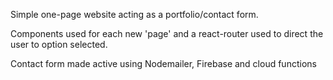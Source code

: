 Simple one-page website acting as a portfolio/contact form.

Components used for each new 'page' and a react-router used to direct the user to option selected.

Contact form made active using Nodemailer, Firebase and cloud functions